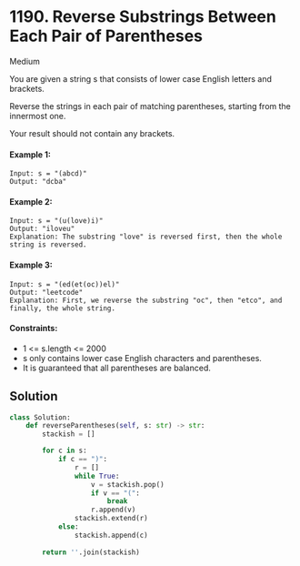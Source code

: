 # 1190. Reverse Substrings Between Each Pair of Parentheses

Medium

You are given a string s that consists of lower case English letters and brackets.

Reverse the strings in each pair of matching parentheses, starting from the innermost one.

Your result should not contain any brackets.

#### Example 1:

```
Input: s = "(abcd)"
Output: "dcba"
```

#### Example 2:

```
Input: s = "(u(love)i)"
Output: "iloveu"
Explanation: The substring "love" is reversed first, then the whole string is reversed.
```

#### Example 3:

```
Input: s = "(ed(et(oc))el)"
Output: "leetcode"
Explanation: First, we reverse the substring "oc", then "etco", and finally, the whole string.
```

#### Constraints:

- 1 <= s.length <= 2000
- s only contains lower case English characters and parentheses.
- It is guaranteed that all parentheses are balanced.

## Solution

```python
class Solution:
    def reverseParentheses(self, s: str) -> str:
        stackish = []

        for c in s:
            if c == ")":
                r = []
                while True:
                    v = stackish.pop()
                    if v == "(":
                        break
                    r.append(v)
                stackish.extend(r)
            else:
                stackish.append(c)
    
        return ''.join(stackish) 
```
